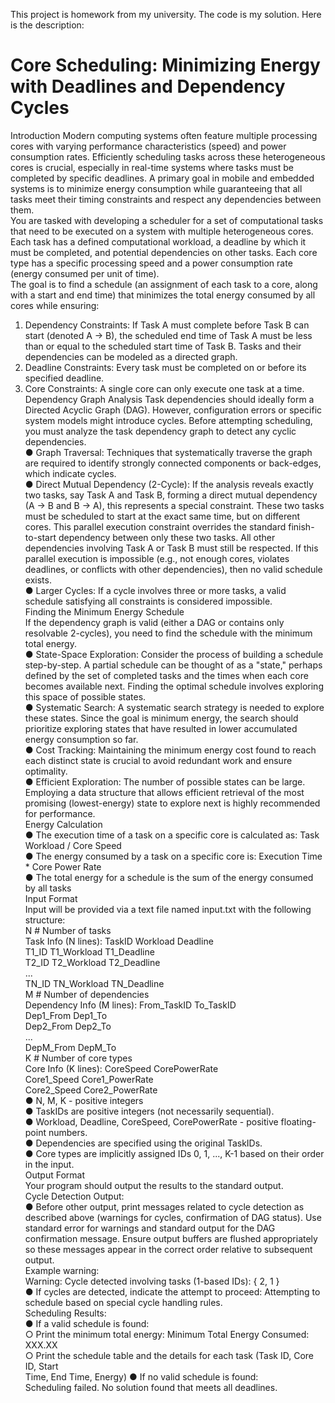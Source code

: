 This project is homework from my university. The code is my solution. Here is the description:  
# Core Scheduling: Minimizing Energy with Deadlines and Dependency Cycles
Introduction
Modern computing systems often feature multiple processing cores with varying performance
characteristics (speed) and power consumption rates. Efficiently scheduling tasks across these
heterogeneous cores is crucial, especially in real-time systems where tasks must be completed by
specific deadlines. A primary goal in mobile and embedded systems is to minimize energy
consumption while guaranteeing that all tasks meet their timing constraints and respect any
dependencies between them.  
You are tasked with developing a scheduler for a set of computational tasks that need to be
executed on a system with multiple heterogeneous cores. Each task has a defined computational
workload, a deadline by which it must be completed, and potential dependencies on other tasks.
Each core type has a specific processing speed and a power consumption rate (energy consumed
per unit of time).  
The goal is to find a schedule (an assignment of each task to a core, along with a start and end
time) that minimizes the total energy consumed by all cores while ensuring:  
1. Dependency Constraints:
If Task A must complete before Task B can start (denoted A -> B), the scheduled end
time of Task A must be less than or equal to the scheduled start time of Task B. Tasks and
their dependencies can be modeled as a directed graph.  
2. Deadline Constraints:
Every task must be completed on or before its specified deadline.  
3. Core Constraints:
A single core can only execute one task at a time.  
Dependency Graph Analysis
Task dependencies should ideally form a Directed Acyclic Graph (DAG). However,
configuration errors or specific system models might introduce cycles. Before attempting
scheduling, you must analyze the task dependency graph to detect any cyclic dependencies.  
● Graph Traversal: Techniques that systematically traverse the graph are required to
identify strongly connected components or back-edges, which indicate cycles.  
● Direct Mutual Dependency (2-Cycle): If the analysis reveals exactly two tasks, say Task
A and Task B, forming a direct mutual dependency (A -> B and B -> A), this represents a
special constraint. These two tasks must be scheduled to start at the exact same time, but
on different cores. This parallel execution constraint overrides the standard finish-to-start
dependency between only these two tasks. All other dependencies involving Task A or
Task B must still be respected. If this parallel execution is impossible (e.g., not enough
cores, violates deadlines, or conflicts with other dependencies), then no valid schedule
exists.  
● Larger Cycles: If a cycle involves three or more tasks, a valid schedule satisfying all
constraints is considered impossible.  
Finding the Minimum Energy Schedule  
If the dependency graph is valid (either a DAG or contains only resolvable 2-cycles), you need to
find the schedule with the minimum total energy.  
● State-Space Exploration: Consider the process of building a schedule step-by-step. A
partial schedule can be thought of as a "state," perhaps defined by the set of completed
tasks and the times when each core becomes available next. Finding the optimal schedule
involves exploring this space of possible states.  
● Systematic Search: A systematic search strategy is needed to explore these states. Since
the goal is minimum energy, the search should prioritize exploring states that have
resulted in lower accumulated energy consumption so far.  
● Cost Tracking: Maintaining the minimum energy cost found to reach each distinct state
is crucial to avoid redundant work and ensure optimality.  
● Efficient Exploration: The number of possible states can be large. Employing a data
structure that allows efficient retrieval of the most promising (lowest-energy) state to
explore next is highly recommended for performance.  
Energy Calculation  
● The execution time of a task on a specific core is calculated as: Task Workload / Core
Speed  
● The energy consumed by a task on a specific core is: Execution Time * Core Power Rate  
● The total energy for a schedule is the sum of the energy consumed by all tasks  
Input Format  
Input will be provided via a text file named input.txt with the following structure:  
N # Number of tasks  
Task Info (N lines): TaskID Workload Deadline  
T1_ID T1_Workload T1_Deadline  
T2_ID T2_Workload T2_Deadline  
...  
TN_ID TN_Workload TN_Deadline  
M # Number of dependencies  
Dependency Info (M lines): From_TaskID To_TaskID  
Dep1_From Dep1_To  
Dep2_From Dep2_To  
...  
DepM_From DepM_To  
K # Number of core types  
Core Info (K lines): CoreSpeed CorePowerRate  
Core1_Speed Core1_PowerRate  
Core2_Speed Core2_PowerRate  
● N, M, K - positive integers  
● TaskIDs are positive integers (not necessarily sequential).  
● Workload, Deadline, CoreSpeed, CorePowerRate - positive floating-point numbers.  
● Dependencies are specified using the original TaskIDs.  
● Core types are implicitly assigned IDs 0, 1, ..., K-1 based on their order in the input.  
Output Format  
Your program should output the results to the standard output.  
Cycle Detection Output:  
● Before other output, print messages related to cycle detection as described above
(warnings for cycles, confirmation of DAG status). Use standard error for warnings and
standard output for the DAG confirmation message. Ensure output buffers are flushed
appropriately so these messages appear in the correct order relative to subsequent output.  
Example warning:  
 Warning: Cycle detected involving tasks (1-based IDs): { 2, 1 }  
● If cycles are detected, indicate the attempt to proceed:
 Attempting to schedule based on special cycle handling rules.  
Scheduling Results:  
● If a valid schedule is found:  
○ Print the minimum total energy: Minimum Total Energy Consumed: XXX.XX  
○ Print the schedule table and the details for each task (Task ID, Core ID, Start  
Time, End Time, Energy)
● If no valid schedule is found:  
 Scheduling failed. No solution found that meets all deadlines.
